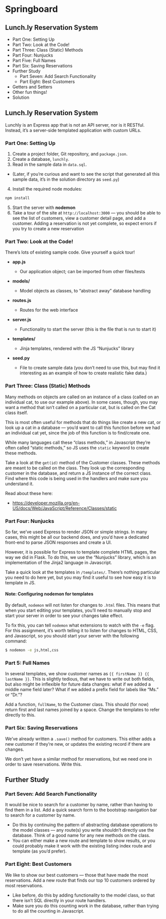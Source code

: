 # Springboard

## Lunch.ly Reservation System

- Part One: Setting Up
- Part Two: Look at the Code!
- Part Three: Class (Static) Methods
- Part Four: Nunjucks
- Part Five: Full Names
- Part Six: Saving Reservations
- Further Study
  - Part Seven: Add Search Functionality
  - Part Eight: Best Customers
- Getters and Setters
- Other fun things!
- Solution

## Lunch.ly Reservation System

Lunchly is an Express app that is not an API server, nor is it RESTful. Instead, it’s a server-side templated application with custom URLs.

### Part One: Setting Up

1. Create a project folder, Git repository, and `package.json`.
2. Create a database, `lunchly`.
3. Read in the sample data in `data.sql`.
  - (Later, if you’re curious and want to see the script that generated all this sample data, it’s in the solution directory as `seed.py`)
4. Install the required node modules:
  ``` javascript
  npm install
  ```
5. Start the server with **nodemon**
6. Take a tour of the site at `http://localhost:3000` — you should be able to see the list of customers, view a customer detail page, and add a customer. Adding a reservation is not yet complete, so expect errors if you try to create a new reservation

### Part Two: Look at the Code!

There’s lots of existing sample code. Give yourself a quick tour!

- **app.js**
  - Our application object; can be imported from other files/tests

- **models/**
  - Model objects as classes, to “abstract away” database handling

- **routes.js**
  - Routes for the web interface

- **server.js**
  - Functionality to start the server (this is the file that is run to start it)

- **templates/**
  - Jinja templates, rendered with the JS “Nunjucks” library

- **seed.py**
  - File to create sample data (you don’t need to use this, but may find it interesting as an example of how to create realistic fake data.)

### Part Three: Class (Static) Methods

Many methods on objects are called on an instance of a class (called on an individual cat, to use our example above). In some cases, though, you may want a method that isn’t called on a particular cat, but is called on the Cat class itself.

This is most often useful for methods that do things like create a new cat, or look up a cat in a database — you’d want to call this function before we had an individual cat yet, since the job of this function is to find/create one.

While many languages call these “class methods,” in Javascript they’re often called “static methods,” so JS uses the `static` keyword to create these methods.

Take a look at the `get(id)` method of the Customer classes. These methods are meant to be called on the class. They look up the corresponding customer in the database, and return a JS instance of the correct class. Find where this code is being used in the handlers and make sure you understand it.

Read about these here:
  - https://developer.mozilla.org/en-US/docs/Web/JavaScript/Reference/Classes/static

### Part Four: Nunjucks

So far, we’ve used Express to render JSON or simple strings. In many cases, this might be all our backend does, and you’d have a dedicated front-end to parse JSON responses and create a UI.

However, it is possible for Express to template complete HTML pages, the way we did in Flask. To do this, we use the “Nunjucks” library, which is an implementation of the Jinja2 language in Javascript.

Take a quick look at the templates in `/templates/`. There’s nothing particular you need to do here yet, but you may find it useful to see how easy it is to template in JS.

#### **Note**: Configuring nodemon for templates

By default, `nodemon` will not listen for changes to `.html` files. This means that when you start editing your templates, you’ll need to manually stop and start your server in order to see your changes take effect.

To fix this, you can tell `nodemon` what extensions to watch with the `-e` flag. For this assignment, it’s worth telling it to listen for changes to HTML, CSS, and Javascript, so you should start your server with the following command:

```sh
$ nodemon -e js,html,css
```

### Part 5: Full Names

In several templates, we show customer names as `{{ firstName }} {{ lastName }}`. This is slightly tedious, that we have to write out both fields, but also might be inflexible for future data changes: what if we added a middle name field later? What if we added a prefix field for labels like “Ms.” or “Dr.”?

Add a function, `fullName`, to the Customer class. This should (for now) return first and last names joined by a space. Change the templates to refer directly to this.

### Part Six: Saving Reservations

We’ve already written a `.save()` method for customers. This either adds a new customer if they’re new, or updates the existing record if there are changes.

We don’t yet have a similar method for reservations, but we need one in order to save reservations. Write this.

## Further Study

### Part Seven: Add Search Functionality

It would be nice to search for a customer by name, rather than having to find them in a list. Add a quick search form to the bootstrap navigation bar to search for a customer by name.

- Do this by continuing the pattern of abstracting database operations to the model classes — any route(s) you write shouldn’t directly use the database. Think of a good name for any new methods on the class.
- You can either make a new route and template to show results, or you could probably make it work with the existing listing index route and template (as you’d prefer).

### Part Eight: Best Customers

We like to show our best customers — those that have made the most reservations. Add a new route that finds our top 10 customers ordered by most reservations.

- Like before, do this by adding functionality to the model class, so that there isn’t SQL directly in your route handlers.
- Make sure you do this counting work in the database, rather than trying to do all the counting in Javascript.
